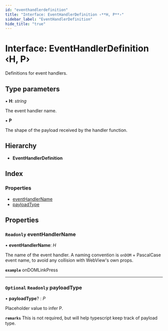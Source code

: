 ```yaml
---
id: "eventhandlerdefinition"
title: "Interface: EventHandlerDefinition ‹**H, P**›"
sidebar_label: "EventHandlerDefinition"
hide_title: "true"
---
```


# Interface: EventHandlerDefinition ‹**H, P**›

Definitions for event handlers.

## Type parameters

▪ **H**: *string*

The event handler name.

▪ **P**

The shape of the payload received by the handler function.

## Hierarchy

* **EventHandlerDefinition**

## Index

### Properties

* [eventHandlerName](eventhandlerdefinition.md#readonly-eventhandlername)
* [payloadType](eventhandlerdefinition.md#optional-readonly-payloadtype)

## Properties

### `Readonly` eventHandlerName

• **eventHandlerName**: *H*

The name of the event handler. A naming convention is `onDOM` +
PascalCase event name, to avoid any collision with WebView's own props.

**`example`** 
onDOMLinkPress

___

### `Optional` `Readonly` payloadType

• **payloadType**? : *P*

Placeholder value to infer P.

**`remarks`** This is not required, but will help typescript keep track of
payload type.
